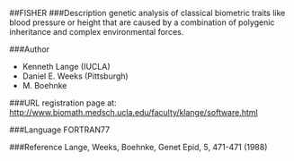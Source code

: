 ##FISHER
###Description
genetic analysis of classical biometric traits like blood pressure or height that are caused by a combination of polygenic inheritance and complex environmental forces.

###Author
* Kenneth Lange (IUCLA)
* Daniel E. Weeks (Pittsburgh)
* M. Boehnke

###URL
registration page at: http://www.biomath.medsch.ucla.edu/faculty/klange/software.html

###Language
FORTRAN77

###Reference
Lange, Weeks, Boehnke, Genet Epid, 5, 471-471 (1988)


